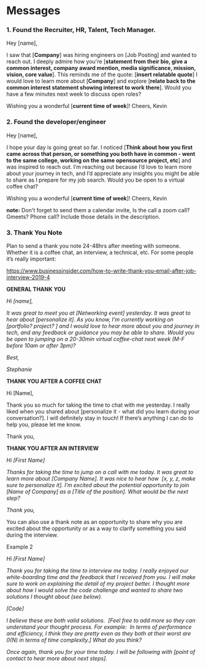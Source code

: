 # Messages
### **1. Found the Recruiter, HR, Talent, Tech Manager.**

Hey [name],

I saw that [**Company**] was hiring engineers on [Job Posting] and wanted to reach out. I deeply admire how you're [**statement from their bio, give a common interest, company award mention, media significance, mission, vision, core value**]. This reminds me of the quote: [**insert relatable quote**] I would love to learn more about [**Company**] and explore [**relate back to the common interest statement showing interest to work there**]. Would you have a few minutes next week to discuss open roles?

Wishing you a wonderful [**current time of week**]!
Cheers,
Kevin

### **2. Found the developer/engineer**

Hey [name],

I hope your day is going great so far. I noticed [**Think about how you first came across that person, or something you both have in common - went to the same college, working on the same opensource project, etc**] and was inspired to reach out. I’m reaching out because I’d love to learn more about your journey in tech, and I’d appreciate any insights you might be able to share as I prepare for my job search. Would you be open to a virtual coffee chat? 

Wishing you a wonderful [**current time of week**]!
Cheers,
Kevin

**note:** Don't forget to send them a calendar invite, Is the call a zoom call? Gmeets? Phone call? Include those details in the description. 

### **3. Thank You Note**
Plan to send a thank you note 24-48hrs after meeting with someone. Whether it is a coffee chat, an interview, a technical, etc. For some people it’s really important: 

https://www.businessinsider.com/how-to-write-thank-you-email-after-job-interview-2019-4

**GENERAL THANK YOU** 

*Hi [name],*

*It was great to meet you at [Networking event] yesterday. It was great to hear about [personalize it]. As you know, I’m currently working on [portfolio? project? ] and I would love to hear more about you and journey in tech, and any feedback or guidance you may be able to share. Would you be open to jumping on a 20-30min virtual coffee-chat next week (M-F before 10am or after 3pm)?* 

*Best,*

*Stephanie*

**THANK YOU AFTER A COFFEE CHAT** 

Hi [Name], 

Thank you so much for taking the time to chat with me yesterday. I really liked when you shared about [personalize it - what did you learn during your conversation?]. I will definitely stay in touch! If there’s anything I can do to help you, please let me know. 

Thank you, 

**THANK YOU AFTER AN INTERVIEW**

*Hi [First Name]*

*Thanks for taking the time to jump on a call with me today. It was great to learn more about [Company Name]. It was nice to hear how  [x, y, z, make sure to personalize it]. I’m excited about the potential opportunity to join [Name of Company] as a [Title of the position]. What would be the next step?*

*Thank you,*

You can also use a thank note as an opportunity to share why you are excited about the opportunity or as a way to clarify something you said during the interview.

Example 2 

*Hi [First Name]*

*Thank you for taking the time to interview me today. I really enjoyed our white-boarding time and the feedback that I received from you. I will make sure to work on explaining the detail of my project better. I thought more about how I would solve the code challenge and wanted to share two solutions I thought about (see below).*

*[Code]*

*I believe these are both valid solutions.  [Feel free to add more so they can understand your thought process. For example:  In terms of performance and efficiency, I think they are pretty even as they both at their worst are 0(N) in terms of time complexity.] What do you think?*

*Once again, thank you for your time today. I will be following with [point of contact to hear more about next steps].*
